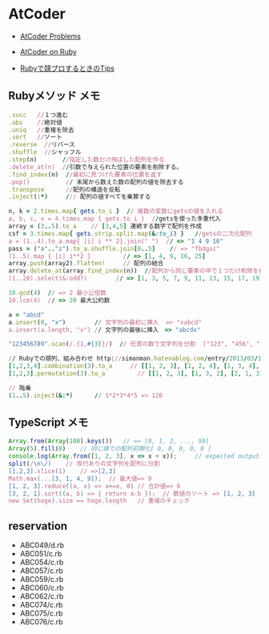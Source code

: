 # AtCoder



- [AtCoder Problems](https://kenkoooo.com/atcoder/?user=&rivals=&kind=category#/user/nari19)

- [AtCoder on Ruby](https://qiita.com/d_nishiyama85/items/f79e034f6dcd4175cdc1)

- [Rubyで競プロするときのTips](https://betrue12.hateblo.jp/entry/2018/12/01/224748)


## Rubyメソッド メモ

``` ruby
.succ   //１つ進む
.abs    //絶対値
.uniq   //重複を除去
.sort   //ソート
.reverse  //リバース
.shuffle  //シャッフル
.step(n)       //指定した数だけ飛ばした配列を作る
.delete_at(n)  //引数で与えられた位置の要素を削除する。
.find_index(n)  //最初に見つけた要素の位置を返す
.pop()          // 末尾から数えた数の配列の値を除去する
.transpose      //配列の構造を反転
.inject(:*)     /// 配列の値すべてを乗算する

n, k = 2.times.map{ gets.to_i }  // 複数の変数にgetsの値を入れる
a, b, c, x = 4.times.map { gets.to_i }  //getsを使った多重代入
array = (3..5).to_a    // [3,4,5] 連続する数字で配列を作成
csf = 3.times.map{ gets.strip.split.map(&:to_i) }   //getsの二次元配列
a = (1..4).to_a.map{ |i| i ** 2}.join(" ")  // => "1 4 9 16"
pass = ("a".."z").to_a.shuffle.join[0..5]    // => "fbdgsc"
(1..5).map { |i| i**2 }         // => [1, 4, 9, 16, 25]
array.push(array2).flatten!     // 配列の結合
array.delete_at(array.find_index(n))  //配列から同じ要素の中で１つだけ削除を行う
(1..20).select(&:odd?)        // => [1, 3, 5, 7, 9, 11, 13, 15, 17, 19]

10.gcd(4)  // => 2 最小公倍数
10.lcm(4)  // => 20 最大公約数

a = "abcd"
a.insert(0, "x")        // 文字列の最初に挿入  => "xabcd"
a.insert(a.length, "x") // 文字列の最後に挿入　=> "abcdx"

"123456789".scan(/.{1,#{3}}/)  // 任意の数で文字列を分割  ["123", "456", "789"]

// Rubyでの順列、組み合わせ http://simanman.hatenablog.com/entry/2013/03/18/210717
[1,2,3,4].combination(3).to_a     // [[1, 2, 3], [1, 2, 4], [1, 3, 4], [2, 3, 4]]
[1,2,3].permutation(3).to_a         // [[1, 2, 3], [1, 3, 2], [2, 1, 3], [2, 3, 1], [3, 1, 2], [3, 2, 1]]

// 階乗
(1..5).inject(&:*)      // 1*2*3*4*5 => 120
```

## TypeScript メモ

``` ts
Array.from(Array(100).keys())   // => [0, 1, 2, ..., 99]
Array(5).fill(0)    // 同じ値での配列初期化[ 0, 0, 0, 0, 0 ] 
console.log(Array.from([1, 2, 3], x => x + x));     // expected output: Array [2, 4, 6]
split(/\n\/)    // 改行ありの文字列を配列に分割
[1,2,3].slice(1)    // =>[2,3]
Math.max(...[3, 1, 4, 9]);  // 最大値=> 9
[1, 2, 3].reduce((a, x) => a+=x, 0) // 合計値=> 6
[3, 2, 1].sort((a, b) => { return a-b });  // 数値のソート => [1, 2, 3]
new Set(hoge).size == hoge.length   // 重複のチェック
```

## reservation

- ABC049/d.rb
- ABC051/c.rb
- ABC054/c.rb
- ABC057/c.rb
- ABC059/c.rb
- ABC060/c.rb
- ABC062/c.rb
- ABC074/c.rb
- ABC075/c.rb
- ABC076/c.rb